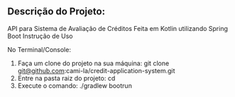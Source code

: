 <h2><b>Descrição do Projeto:</b></h2>

API para Sistema de Avaliação de Créditos Feita em Kotlin utilizando Spring Boot
Instrução de Uso

No Terminal/Console:
1. Faça um clone do projeto na sua máquina: git clone git@github.com:cami-la/credit-application-system.git
2. Entre na pasta raiz do projeto: cd 
3. Execute o comando: ./gradlew bootrun
